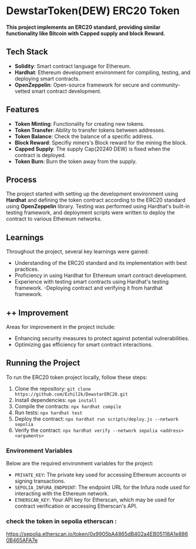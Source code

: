 

# DewstarToken(DEW) ERC20 Token

**This project implements an ERC20 standard, providing similar functionality like Bitcoin with Capped supply and block Reward.**

## Tech Stack

- **Solidity**: Smart contract language for Ethereum.
- **Hardhat**: Ethereum development environment for compiling, testing, and deploying smart contracts.
- **OpenZeppelin**: Open-source framework for secure and community-vetted smart contract development.


## Features

- **Token Minting**: Functionality for creating new tokens.
- **Token Transfer**: Ability to transfer tokens between addresses.
- **Token Balance**: Check the balance of a specific address.
- **Block Reward**: Specifiy miners's Block reward for the mining the block. 
- **Capped Supply**: The supply Cap(20240 DEW) is fixed when the contract is deployed.
- **Token Burn**: Burn the token away from the supply.

## Process

The project started with setting up the development environment using **Hardhat** and defining the token contract according to the ERC20 standard using **OpenZeppelin** library. Testing was performed using Hardhat's built-in testing framework, and deployment scripts were written to deploy the contract to various Ethereum networks.

## Learnings

Throughout the project, several key learnings were gained:

- Understanding of the ERC20 standard and its implementation with best practices.
- Proficiency in using Hardhat for Ethereum smart contract development.
- Experience with testing smart contracts using Hardhat's testing framework.
-Deploying contract and verifying it from hardhat framework.

## ++ Improvement

Areas for improvement in the project include:

- Enhancing security measures to protect against potential vulnerabilities.
- Optimizing gas efficiency for smart contract interactions.

## Running the Project

To run the ERC20 token project locally, follow these steps:

1. Clone the repository: `git clone https://github.com/Ezhil2k/DewstarERC20.git`
2. Install dependencies: `npm install`
3. Compile the contracts: `npx hardhat compile`
4. Run tests: `npx hardhat test`
5. Deploy the contract: `npx hardhat run scripts/deploy.js --network sepolia `
6. Verify the contract: `npx hardhat verify --network sepolia <address> <arguments>`

### Environment Variables

Below are the required environment variables for the project:

- `PRIVATE_KEY`: The private key used for accessing Ethereum accounts or signing transactions.
- `SEPOLIA_INFURA_ENDPOINT`: The endpoint URL for the Infura node used for interacting with the Ethereum network.
- `ETHERSCAN_KEY`: Your API key for Etherscan, which may be used for contract verification or accessing Etherscan's API.

### check the token in sepolia etherscan : 
https://sepolia.etherscan.io/token/0x9905bA4865dB402a4EB05118A1e8860B465AFA7e


